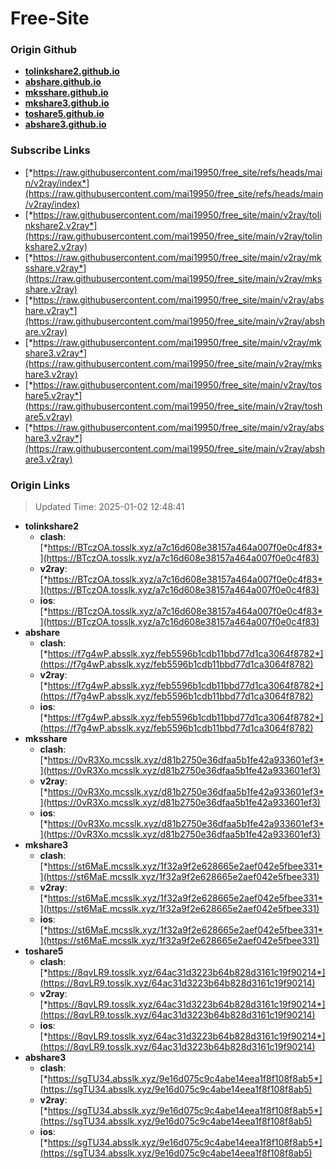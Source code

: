 # Free-Site

### Origin Github

- [**tolinkshare2.github.io**](https://github.com/tolinkshare2/tolinkshare2.github.io)
- [**abshare.github.io**](https://github.com/abshare/abshare.github.io)
- [**mksshare.github.io**](https://github.com/mksshare/mksshare.github.io)
- [**mkshare3.github.io**](https://github.com/mkshare3/mkshare3.github.io)
- [**toshare5.github.io**](https://github.com/toshare5/toshare5.github.io)
- [**abshare3.github.io**](https://github.com/abshare3/abshare3.github.io)

### Subscribe Links

- [*https://raw.githubusercontent.com/mai19950/free_site/refs/heads/main/v2ray/index*](https://raw.githubusercontent.com/mai19950/free_site/refs/heads/main/v2ray/index)
- [*https://raw.githubusercontent.com/mai19950/free_site/main/v2ray/tolinkshare2.v2ray*](https://raw.githubusercontent.com/mai19950/free_site/main/v2ray/tolinkshare2.v2ray)
- [*https://raw.githubusercontent.com/mai19950/free_site/main/v2ray/mksshare.v2ray*](https://raw.githubusercontent.com/mai19950/free_site/main/v2ray/mksshare.v2ray)
- [*https://raw.githubusercontent.com/mai19950/free_site/main/v2ray/abshare.v2ray*](https://raw.githubusercontent.com/mai19950/free_site/main/v2ray/abshare.v2ray)
- [*https://raw.githubusercontent.com/mai19950/free_site/main/v2ray/mkshare3.v2ray*](https://raw.githubusercontent.com/mai19950/free_site/main/v2ray/mkshare3.v2ray)
- [*https://raw.githubusercontent.com/mai19950/free_site/main/v2ray/toshare5.v2ray*](https://raw.githubusercontent.com/mai19950/free_site/main/v2ray/toshare5.v2ray)
- [*https://raw.githubusercontent.com/mai19950/free_site/main/v2ray/abshare3.v2ray*](https://raw.githubusercontent.com/mai19950/free_site/main/v2ray/abshare3.v2ray)

### Origin Links

> Updated Time: 2025-01-02 12:48:41

- **tolinkshare2**
  - **clash**: [*https://BTczOA.tosslk.xyz/a7c16d608e38157a464a007f0e0c4f83*](https://BTczOA.tosslk.xyz/a7c16d608e38157a464a007f0e0c4f83)
  - **v2ray**: [*https://BTczOA.tosslk.xyz/a7c16d608e38157a464a007f0e0c4f83*](https://BTczOA.tosslk.xyz/a7c16d608e38157a464a007f0e0c4f83)
  - **ios**: [*https://BTczOA.tosslk.xyz/a7c16d608e38157a464a007f0e0c4f83*](https://BTczOA.tosslk.xyz/a7c16d608e38157a464a007f0e0c4f83)
- **abshare**
  - **clash**: [*https://f7g4wP.absslk.xyz/feb5596b1cdb11bbd77d1ca3064f8782*](https://f7g4wP.absslk.xyz/feb5596b1cdb11bbd77d1ca3064f8782)
  - **v2ray**: [*https://f7g4wP.absslk.xyz/feb5596b1cdb11bbd77d1ca3064f8782*](https://f7g4wP.absslk.xyz/feb5596b1cdb11bbd77d1ca3064f8782)
  - **ios**: [*https://f7g4wP.absslk.xyz/feb5596b1cdb11bbd77d1ca3064f8782*](https://f7g4wP.absslk.xyz/feb5596b1cdb11bbd77d1ca3064f8782)
- **mksshare**
  - **clash**: [*https://0vR3Xo.mcsslk.xyz/d81b2750e36dfaa5b1fe42a933601ef3*](https://0vR3Xo.mcsslk.xyz/d81b2750e36dfaa5b1fe42a933601ef3)
  - **v2ray**: [*https://0vR3Xo.mcsslk.xyz/d81b2750e36dfaa5b1fe42a933601ef3*](https://0vR3Xo.mcsslk.xyz/d81b2750e36dfaa5b1fe42a933601ef3)
  - **ios**: [*https://0vR3Xo.mcsslk.xyz/d81b2750e36dfaa5b1fe42a933601ef3*](https://0vR3Xo.mcsslk.xyz/d81b2750e36dfaa5b1fe42a933601ef3)
- **mkshare3**
  - **clash**: [*https://st6MaE.mcsslk.xyz/1f32a9f2e628665e2aef042e5fbee331*](https://st6MaE.mcsslk.xyz/1f32a9f2e628665e2aef042e5fbee331)
  - **v2ray**: [*https://st6MaE.mcsslk.xyz/1f32a9f2e628665e2aef042e5fbee331*](https://st6MaE.mcsslk.xyz/1f32a9f2e628665e2aef042e5fbee331)
  - **ios**: [*https://st6MaE.mcsslk.xyz/1f32a9f2e628665e2aef042e5fbee331*](https://st6MaE.mcsslk.xyz/1f32a9f2e628665e2aef042e5fbee331)
- **toshare5**
  - **clash**: [*https://8qvLR9.tosslk.xyz/64ac31d3223b64b828d3161c19f90214*](https://8qvLR9.tosslk.xyz/64ac31d3223b64b828d3161c19f90214)
  - **v2ray**: [*https://8qvLR9.tosslk.xyz/64ac31d3223b64b828d3161c19f90214*](https://8qvLR9.tosslk.xyz/64ac31d3223b64b828d3161c19f90214)
  - **ios**: [*https://8qvLR9.tosslk.xyz/64ac31d3223b64b828d3161c19f90214*](https://8qvLR9.tosslk.xyz/64ac31d3223b64b828d3161c19f90214)
- **abshare3**
  - **clash**: [*https://sgTU34.absslk.xyz/9e16d075c9c4abe14eea1f8f108f8ab5*](https://sgTU34.absslk.xyz/9e16d075c9c4abe14eea1f8f108f8ab5)
  - **v2ray**: [*https://sgTU34.absslk.xyz/9e16d075c9c4abe14eea1f8f108f8ab5*](https://sgTU34.absslk.xyz/9e16d075c9c4abe14eea1f8f108f8ab5)
  - **ios**: [*https://sgTU34.absslk.xyz/9e16d075c9c4abe14eea1f8f108f8ab5*](https://sgTU34.absslk.xyz/9e16d075c9c4abe14eea1f8f108f8ab5)

